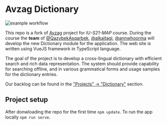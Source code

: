 # Avzag Dictionary

![example workflow](https://github.com/IU-MAP/Avzag/actions/workflows/main.yml/badge.svg)

This repo is a fork of [Avzag](https://github.com/alkaitagi/Avzag) project for _IU-S21-MAP_ course. During the course the **team** of [@QazybekAsqarbek](https://github.com/IU-MAP/QazyBi), [@alkaitagi](https://github.com/alkaitagi/), [@annwhoorma](https://github.com/annwhoorma) will develop the new Dictionary module for the application. The web site is written using VueJS framework in TypeScript language.

The goal of the project is to develop a cross-lingual dictionary with efficient search and rich data representation. The system should provide capability for searching offline, and in various grammatical forms and usage samples for the dictionary entries.

Our backlog can be found in the ["Projects" -> "Dictionary"](https://github.com/IU-MAP/Avzag/projects/1) section. 

## Project setup

After donwloading the repo for the first time `npm update`. To run the app locally `npm run serve`.
